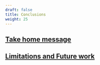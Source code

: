 ```yaml
---
draft: false
title: Conclusions
weight: 25
---
```


## [Take home message](./takehome)

## [Limitations and Future work](./future)